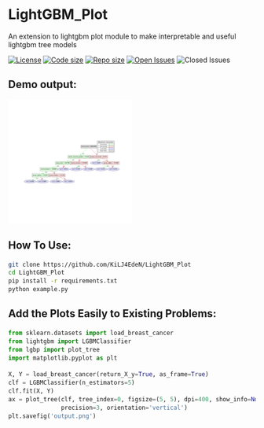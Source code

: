 # LightGBM_Plot
An extension to lightgbm plot module to make interpretable and useful lightgbm tree models

[![License](https://img.shields.io/github/license/KiLJ4EdeN/LightGBM_Plot)](https://img.shields.io/github/license/KiLJ4EdeN/LightGBM_Plot) [![Code size](https://img.shields.io/github/languages/code-size/KiLJ4EdeN/LightGBM_Plot)](https://img.shields.io/github/languages/code-size/KiLJ4EdeN/LightGBM_Plot) [![Repo size](https://img.shields.io/github/repo-size/KiLJ4EdeN/LightGBM_Plot)](https://img.shields.io/github/repo-size/KiLJ4EdeN/LightGBM_Plot) [![Open Issues](https://img.shields.io/github/issues/KiLJ4EdeN/LightGBM_Plot)](https://img.shields.io/github/issues/KiLJ4EdeN/LightGBM_Plot)
![Closed Issues](https://img.shields.io/github/issues-closed/KiLJ4EdeN/LightGBM_Plot)


## Demo output:
<img src="https://github.com/KiLJ4EdeN/LightGBM_Plot/blob/main/output.png" width="50%" height="50%" />


## How To Use:
```bash
git clone https://github.com/KiLJ4EdeN/LightGBM_Plot
cd LightGBM_Plot
pip install -r requirements.txt
python example.py
```

## Add the Plots Easily to Existing Problems:
```python
from sklearn.datasets import load_breast_cancer
from lightgbm import LGBMClassifier
from lgbp import plot_tree
import matplotlib.pyplot as plt

X, Y = load_breast_cancer(return_X_y=True, as_frame=True)
clf = LGBMClassifier(n_estimators=5)
clf.fit(X, Y)
ax = plot_tree(clf, tree_index=0, figsize=(5, 5), dpi=400, show_info=None,
               precision=3, orientation='vertical')
plt.savefig('output.png')

```
